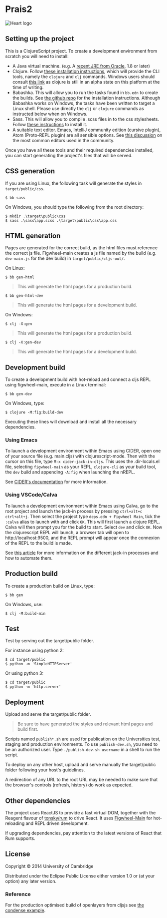 # Prais2

![Heart logo](https://childrensheartsurgery.info/assets/logo3.png)

## Setting up the project
This is a ClojureScript project. To create a development environment from scratch you will need to install:

* A Java virtual machine. (e.g. A [recent JRE from Oracle](http://www.oracle.com/technetwork/java/javase/downloads/index.html), 1.8 or later)
* Clojure. Follow [these installation instructions](https://clojure.org/guides/getting_started), which will provide the CLI tools, namely the `clojure` and `clj` commands. Windows users should consult [this link](https://github.com/clojure/tools.deps.alpha/wiki/clj-on-Windows) as clojure is still in an alpha state on this platform at the time of writing.
* Babashka. This will allow you to run the tasks found in `bb.edn` to create the builds. See [the github repo](https://github.com/babashka/babashka) for the installation instructions. Although Babashka works on Windows, the tasks have been written to target a Linux shell. Please use directly the `clj` or `clojure` commands as instructed below when on Windows.
* Sass. This will allow you to compile .scss files in to the css stylesheets. Follow [these instructions](https://sass-lang.com/install) to install it.
* A suitable text editor. Emacs, IntelliJ community edition (cursive plugin), Atom (Proto-REPL plugin) are all sensible options. See [this discussion](https://practical.li/clojure/clojure-editors/) on the most common editors used in the community.
>
Once you have all these tools and their required dependencies installed, you can start generating the project's files that will be served.

## CSS generation

If you are using Linux, the following task will generate the styles in `target/public/css`.

```shell
$ bb sass
```

On Windows, you should type the following from the root directory:

```shell
$ mkdir .\target\public\css
$ sass .\sass\app.scss .\target\public\css\app.css
```

## HTML generation

Pages are generated for the correct build, as the html files must reference the correct js file. Figwheel-main creates a js file named by the build (e.g. `dev-main.js` for the dev build) in `target/public/cljs-out/`.

On Linux:

```shell
$ bb gen-html 
```
> This will generate the html pages for a production build.


```shell
$ bb gen-html-dev 
```
> This will generate the html pages for a development build.

On Windows:

```shell
$ clj -X:gen 
```
> This will generate the html pages for a production build.


```shell
$ clj -X:gen-dev 
```
> This will generate the html pages for a development build.


## Development build

To create a development build with hot-reload and connect a cljs REPL using figwheel-main, execute in a Linux terminal:

```shell
$ bb gen-dev
```

On Windows, type:

```shell
$ clojure -M:fig:build-dev
```

Executing these lines will download and install all the necessary dependencies.

### Using Emacs

To launch a development environment within Emacs using CIDER, open one of your source file (e.g. main.cljs) with clojurescript-mode. Then with the cursor on this file, type `M-x cider-jack-in-cljs`.
This uses the .dir-locals.el file, selecting `figwheel-main` as your REPL, `clojure-cli` as your build tool, the `dev` build and appending `-A:fig` when launching the nREPL.

See [CIDER's documentation](https://docs.cider.mx/cider/basics/clojurescript#_clojure_cli_figwheel_main_setup) for more information.

### Using VSCode/Calva

To launch a development environment within Emacs using Calva, go to the root project and launch the jack-in process by pressing `ctrl+alt+c ctrl+alt+j`.
Then select the project type `deps.edn + Figwheel Main`, tick the `:calva` alias to launch with and click `OK`.
This will first launch a clojure REPL. Calva will then prompt you for the build to start. Select `dev` and click `OK`.
Now the clojurescript REPL will launch, a browser tab will open to http://localhost:9500, and the REPL prompt will appear once the connexion of the REPL to the build is made.

See [this article](https://practical.li/blog/posts/clojure-repl-jack-in-or-connect/) for more information on the different jack-in processes and how to automate them.

## Production build

To create a production build on Linux, type:

```shell
$ bb gen 
```

On Windows, use:

```shell
$ clj -M:build-min 
```


<!-- 
The old Leingingen and classic figwheel build is decribed in the commented out section below.


Communicating the risks of infant surgery.
# Updated development builds
## Development builds


> We've switched the main development build to use IntelliJ (community edition with the Cursive plugin) plus Figwheel.
> To run SASS as part of the build follow the Fighwel instructions for working with cursive, but make a
> run configuration that uses script/figwheel.clj rather than script/repl.clj.

> Instructions below are for a SASS-less emacs build. You can switch to this by changing the project.clj
> figwheel dependencies back to the default figwheel setup so figwheel-sidecar is no longer used. If you do this
> you'll also need to add in SASS. Probably easiest to add it to gulp.

There are two development builds - one for [devcards](https://github.com/bhauman/devcards) and one for the PRAIS2 site. The devcards build is good for testing and visualising code and site components. You can switch between these two options at run time.


This is a ClojureScript project. To create a development environment from scratch you will need to install:

* A Java virtual machine. (e.g. A [recent JRE from Oracle](http://www.oracle.com/technetwork/java/javase/downloads/index.html))
* Leiningen. Follow [these installation instructions](http://leiningen.org/), which will provide the `lein` command.
* A suitable text editor. I originally used emacs with an [emacs-live set up](http://overtone.github.io/emacs-live/) for clojurescript development, but later switched to IntelliJ community edition with the Cursive plugin. Another good alternative is the Atom editor with the Proto-REPL plugin.
>
Once you have leiningen installed, get an interactive development environment for running by typing:
```
git clone https://github.com/gmp26/prais2cljs.git prais2
cd prais2
lein figwheel
```
in a terminal or command line window. This will download and install all other dependencies and launch a local development server. 

### Setting up IntelliJ

Create run configuration with options below.

* Change to Clojure Main REPL.
* In Common Option - Parameters add "script/figwheel.clj"

### Switching builds

In a REPL, say `(switch-to-build :devcards)` or `(switch-to-build :dev)`.

### To work with devcards

Open your browser at http://localhost:3449/cards.html to view. Once a browser connects you will have a REPL executing there allowing you to test cljs functions in situ. Use clojure's `in-ns` function to switch namespace to the source file you are working on. Source maps are provided so you are able to step through clojurescript code in Chrome Developer Tools.

### To work with the site
Open your browser at http://localhost:3449/index.html to view.

In both development builds, 
[Figwheel](https://github.com/bhauman/lein-figwheel) gives you live reloading into the browser. 


Production build
----------------

To clean all compiled files:

    lein clean

To create a production build run:

    lein cljsbuild once min

-->

## Test

Test by serving out the target/public folder.

For instance using python 2:

```shell
$ cd target/public
$ python -m 'SimpleHTTPServer'
```

Or using python 3:

```shell
$ cd target/public
$ python -m 'http.server'
```

## Deployment

Upload and serve the target/public folder.
> Be sure to have generated the styles and relevant html pages and build first.

Scripts named `publish*.sh` are used for publication on the Universities test, staging and production environments. To use `publish-dev.sh`, you need to be an authorized user. Type `./publish-dev.sh username` in a shell to run the script.

To deploy on any other host, upload and serve manually the target/public folder following your host's guidelines.

A redirection of any URL to the root URL may be needed to make sure that the browser's controls (refresh, history) do work as expected.

## Other dependencies

The project uses ReactJS to provide a fast virtual DOM, together with the Reagent flavour
of [tonsky/rum](https://github.com/tonsky/rum) to drive React. It uses [Figwheel-Main](https://figwheel.org/) for hot-reloading and REPL driven development.

If upgrading dependencies, pay attention to the latest versions of React that Rum supports.

## License

Copyright © 2014 University of Cambridge

Distributed under the Eclipse Public License either version 1.0 or (at your option) any later version.

### Reference

For the production optimised build of openlayers from cljsjs see [the condense example](https://github.com/condense/example_openlayers_cljsjs). 
